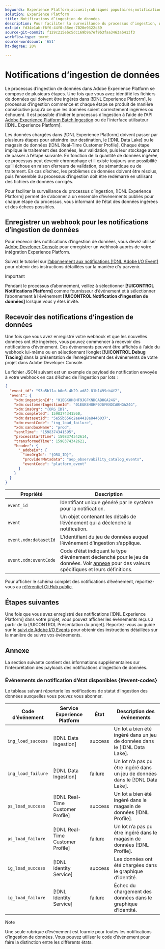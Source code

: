 ```yaml
---
keywords: Experience Platform;accueil;rubriques populaires;notifications d’ingestion de données;notifications;événements d’abonnement;événements de statut d’ingestion de données;événements de statut;s’abonner;notifications de statut;
solution: Experience Platform
title: Notifications d’ingestion de données
description: Pour faciliter la surveillance du processus d’ingestion, Adobe Experience Platform permet de s’abonner à un ensemble d’événements publiés pour chaque étape du processus, vous informant de l’état des données ingérées et des échecs possibles.
exl-id: fd34e1ab-f6f6-44f0-88ee-7020e9322c39
source-git-commit: f129c215ebc5dc169b9a7ef9b3faa3463ab413f3
workflow-type: tm+mt
source-wordcount: '651'
ht-degree: 20%

---
```


# Notifications d’ingestion de données

Le processus d’ingestion de données dans Adobe Experience Platform se compose de plusieurs étapes. Une fois que vous avez identifié les fichiers de données qui doivent être ingérés dans [!DNL Experience Platform], le processus d’ingestion commence et chaque étape se produit de manière consécutive jusqu’à ce que les données soient correctement ingérées ou échouent. Il est possible d’initier le processus d’ingestion à l’aide de l’API [Adobe Experience Platform Batch Ingestion](https://developer.adobe.com/experience-platform-apis/references/batch-ingestion/) ou de l’interface utilisateur [!DNL Experience Platform].

Les données chargées dans [!DNL Experience Platform] doivent passer par plusieurs étapes pour atteindre leur destination, le [!DNL Data Lake] ou le magasin de données [!DNL Real-Time Customer Profile]. Chaque étape implique le traitement des données, leur validation, puis leur stockage avant de passer à l’étape suivante. En fonction de la quantité de données ingérée, ce processus peut devenir chronophage et il existe toujours une possibilité qu’il échoue en raison d’erreurs de validation, de sémantique ou de traitement. En cas d’échec, les problèmes de données doivent être résolus, puis l’ensemble du processus d’ingestion doit être redémarré en utilisant des fichiers de données corrigés.

Pour faciliter la surveillance du processus d’ingestion, [!DNL Experience Platform] permet de s’abonner à un ensemble d’événements publiés pour chaque étape du processus, vous informant de l’état des données ingérées et des échecs possibles.

## Enregistrer un webhook pour les notifications d’ingestion de données

Pour recevoir des notifications d’ingestion de données, vous devez utiliser [Adobe Developer Console](https://www.adobe.com/go/devs_console_ui) pour enregistrer un webhook auprès de votre intégration Experience Platform.

Suivez le tutoriel sur [l’abonnement aux notifications [!DNL Adobe I/O Event]  ](../../observability/alerts/subscribe.md) pour obtenir des instructions détaillées sur la manière d’y parvenir.

>[!IMPORTANT]
>
>Pendant le processus d’abonnement, veillez à sélectionner **[!UICONTROL Notifications Platform]** comme fournisseur d’événement et à sélectionner l’abonnement à l’événement **[!UICONTROL Notification d’ingestion de données]** lorsque vous y êtes invité.

## Recevoir des notifications d’ingestion de données

Une fois que vous avez enregistré votre webhook et que les nouvelles données ont été ingérées, vous pouvez commencer à recevoir des notifications d’événement. Ces événements peuvent être affichés à l’aide du webhook lui-même ou en sélectionnant l’onglet **[!UICONTROL Debug Tracing]** dans la présentation de l’enregistrement des événements de votre projet dans Adobe Developer Console.

Le fichier JSON suivant est un exemple de payload de notification envoyée à votre webhook en cas d’échec de l’ingestion par lots :

```json
{
  "event_id": "93a5b11a-b0e6-4b29-ad82-81b1499cb4f2",
  "event": {
    "xdm:ingestionId": "01EGK8H8HF9JGFKNDCABHGA24G",
    "xdm:customerIngestionId": "01EGK8H8HF9JGFKNDCABHGA24G",
    "xdm:imsOrg": "{ORG_ID}",
    "xdm:completed": 1598374341560,
    "xdm:datasetId": "5e55b556c2ae4418a8446037",
    "xdm:eventCode": "ing_load_failure",
    "xdm:sandboxName": "prod",
    "sentTime": "1598374341595",
    "processStartTime": 1598374342614,
    "transformedTime": 1598374342621,
    "header": {
      "_adobeio": {
        "imsOrgId": "{ORG_ID}",
        "providerMetadata": "aep_observability_catalog_events",
        "eventCode": "platform_event"
      }
    }
  }
}
```

| Propriété | Description |
| --- | --- |
| `event_id` | Identifiant unique généré par le système pour la notification. |
| `event` | Un objet contenant les détails de l’événement qui a déclenché la notification. |
| `event.xdm:datasetId` | L’identifiant du jeu de données auquel l’événement d’ingestion s’applique. |
| `event.xdm:eventCode` | Code d’état indiquant le type d’événement déclenché pour le jeu de données. Voir [annexe](#event-codes) pour des valeurs spécifiques et leurs définitions. |

Pour afficher le schéma complet des notifications d’événement, reportez-vous au [référentiel GitHub public](https://github.com/adobe/xdm/blob/master/schemas/notifications/ingestion.schema.json).

## Étapes suivantes

Une fois que vous avez enregistré des notifications [!DNL Experience Platform] dans votre projet, vous pouvez afficher les événements reçus à partir de la [!UICONTROL Présentation du projet]. Reportez-vous au guide sur le [suivi de Adobe I/O Events](https://www.adobe.io/apis/experienceplatform/events/docs.html#!adobedocs/adobeio-events/master/support/tracing.md) pour obtenir des instructions détaillées sur la manière de suivre vos événements.

## Annexe

La section suivante contient des informations supplémentaires sur l’interprétation des payloads des notifications d’ingestion de données.

### Événements de notification d’état disponibles {#event-codes}

Le tableau suivant répertorie les notifications de statut d’ingestion des données auxquelles vous pouvez vous abonner.

| Code d’événement | Service Experience Platform | État | Description des événements |
| --- | ---------------- | ------ | ----------------- |
| `ing_load_success` | [!DNL Data Ingestion] | success | Un lot a bien été ingéré dans un jeu de données dans le [!DNL Data Lake]. |
| `ing_load_failure` | [!DNL Data Ingestion] | failure | Un lot n’a pas pu être ingéré dans un jeu de données dans le [!DNL Data Lake]. |
| `ps_load_success` | [!DNL Real-Time Customer Profile] | success | Un lot a bien été ingéré dans le magasin de données [!DNL Profile]. |
| `ps_load_failure` | [!DNL Real-Time Customer Profile] | failure | Un lot n’a pas pu être ingéré dans le magasin de données [!DNL Profile]. |
| `ig_load_success` | [!DNL Identity Service] | success | Les données ont été chargées dans le graphique d’identité. |
| `ig_load_failure` | [!DNL Identity Service] | failure | Échec du chargement des données dans le graphique d’identité. |

>[!NOTE]
>
>Une seule rubrique d’événement est fournie pour toutes les notifications d’ingestion de données. Vous pouvez utiliser le code d’événement pour faire la distinction entre les différents états.
